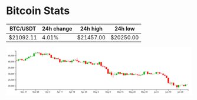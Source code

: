 # Bitcoin Stats

BTC/USDT|24h change|24h high|24h low|
|---|---|---|---|
|$21092.11|4.01%|$21457.00|$20250.00|

<img src="./chart.svg">
